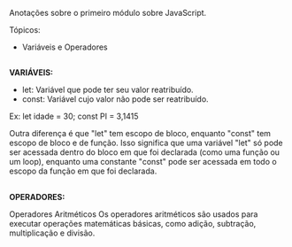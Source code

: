 Anotações sobre o primeiro módulo sobre JavaScript.

Tópicos:

- Variáveis e Operadores

##

<b>VARIÁVEIS:</b>

- let: Variável que pode ter seu valor reatribuído.
- const: 	Variável cujo valor não pode ser reatribuído.

Ex: let idade = 30;
const PI = 3,1415

Outra diferença é que "let" tem escopo de bloco, enquanto "const" tem escopo de bloco e de função. Isso significa que uma variável "let" só pode ser acessada dentro do bloco em que foi declarada (como uma função ou um loop), enquanto uma constante "const" pode ser acessada em todo o escopo da função em que foi declarada.


  
##
<b>OPERADORES:</b>

Operadores Aritméticos
Os operadores aritméticos são usados para executar operações matemáticas básicas, como adição, subtração, multiplicação e divisão.

